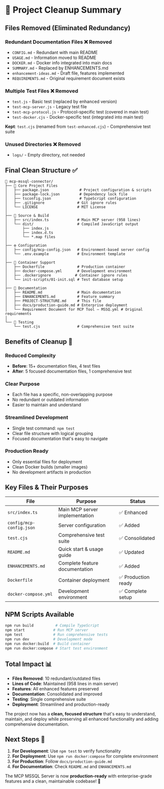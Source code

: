 # 🧹 Project Cleanup Summary

## **Files Removed** (Eliminated Redundancy)

### **Redundant Documentation Files** ❌ Removed
- `CONFIG.md` - Redundant with main README
- `USAGE.md` - Information moved to README
- `DOCKER.md` - Docker info integrated into main docs
- `SUMMARY.md` - Replaced by ENHANCEMENTS.md
- `enhancement-ideas.md` - Draft file, features implemented
- `REQUIREMENTS.md` - Original requirement document exists

### **Multiple Test Files** ❌ Removed
- `test.js` - Basic test (replaced by enhanced version)
- `test-mcp-server.js` - Legacy test file  
- `test-mcp-protocol.js` - Protocol-specific test (covered in main test)
- `test-docker.cjs` - Docker-specific test (integrated into main test)

**Kept**: `test.cjs` (renamed from `test-enhanced.cjs`) - Comprehensive test suite

### **Unused Directories** ❌ Removed
- `logs/` - Empty directory, not needed

## **Final Clean Structure** ✅

```
📁 mcp-mssql-connector/
├── 📄 Core Project Files
│   ├── package.json              # Project configuration & scripts
│   ├── package-lock.json         # Dependency lock file
│   ├── tsconfig.json             # TypeScript configuration
│   ├── .gitignore               # Git ignore rules
│   └── LICENSE                  # MIT License
│
├── 📂 Source & Build
│   ├── src/index.ts             # Main MCP server (958 lines)
│   └── dist/                    # Compiled JavaScript output
│       ├── index.js
│       ├── index.d.ts
│       └── *.map files
│
├── ⚙️ Configuration
│   ├── config/mcp-config.json   # Environment-based server config
│   └── .env.example             # Environment template
│
├── 🐳 Container Support
│   ├── Dockerfile               # Production container
│   ├── docker-compose.yml       # Development environment
│   ├── .dockerignore           # Container ignore rules
│   └── init-scripts/01-init.sql # Test database setup
│
├── 📖 Documentation
│   ├── README.md                # Main documentation
│   ├── ENHANCEMENTS.md          # Feature summary
│   ├── PROJECT-STRUCTURE.md     # This file
│   ├── docs/production-guide.md # Enterprise deployment
│   └── Requirement Document for MCP Tool – MSSQ.yml # Original requirements
│
└── 🧪 Testing
    └── test.cjs                 # Comprehensive test suite
```

## **Benefits of Cleanup** 🎯

### **Reduced Complexity**
- **Before**: 15+ documentation files, 4 test files
- **After**: 5 focused documentation files, 1 comprehensive test

### **Clear Purpose**
- Each file has a specific, non-overlapping purpose
- No redundant or outdated information
- Easier to maintain and understand

### **Streamlined Development**
- Single test command: `npm test`
- Clear file structure with logical grouping
- Focused documentation that's easy to navigate

### **Production Ready**
- Only essential files for deployment
- Clean Docker builds (smaller images)
- No development artifacts in production

## **Key Files & Their Purposes**

| File | Purpose | Status |
|------|---------|---------|
| `src/index.ts` | Main MCP server implementation | ✅ Enhanced |
| `config/mcp-config.json` | Server configuration | ✅ Added |
| `test.cjs` | Comprehensive test suite | ✅ Consolidated |
| `README.md` | Quick start & usage guide | ✅ Updated |
| `ENHANCEMENTS.md` | Complete feature documentation | ✅ Added |
| `Dockerfile` | Container deployment | ✅ Production ready |
| `docker-compose.yml` | Development environment | ✅ Complete setup |

## **NPM Scripts Available**

```bash
npm run build          # Compile TypeScript
npm start             # Run MCP server
npm test              # Run comprehensive tests
npm run dev           # Development mode
npm run docker:build  # Build container
npm run docker:compose # Start test environment
```

## **Total Impact** 📊

- **Files Removed**: 10 redundant/outdated files
- **Lines of Code**: Maintained (958 lines in main server)
- **Features**: All enhanced features preserved
- **Documentation**: Consolidated and improved
- **Testing**: Single comprehensive suite
- **Deployment**: Streamlined and production-ready

The project now has a **clean, focused structure** that's easy to understand, maintain, and deploy while preserving all enhanced functionality and adding comprehensive documentation.

## **Next Steps** 🚀

1. **For Development**: Use `npm test` to verify functionality
2. **For Deployment**: Use `npm run docker:compose` for complete environment
3. **For Production**: Follow `docs/production-guide.md`
4. **For Documentation**: Check `README.md` and `ENHANCEMENTS.md`

The MCP MSSQL Server is now **production-ready** with enterprise-grade features and a clean, maintainable codebase! 🎯